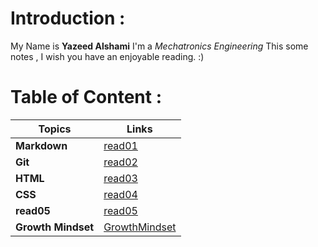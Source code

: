 # Introduction :
My Name is **Yazeed Alshami** I'm a *Mechatronics Engineering* 
This some notes , I wish you have an enjoyable reading. :)
# Table of Content :

| Topics      | Links       |
| ----------- | ----------- |
| **Markdown**  |   [read01](https://yazeedalsahmi.github.io/reading-notes/read01)  |
|  **Git**      |   [read02](https://yazeedalsahmi.github.io/reading-notes/read02)  |
|   **HTML**    |   [read03](https://yazeedalsahmi.github.io/reading-notes/read03)  |
|  **CSS**      |   [read04](https://yazeedalsahmi.github.io/reading-notes/read04)  |
| **read05**   |  [read05](https://yazeedalsahmi.github.io/reading-notes/read04b) |
|**Growth Mindset**| [GrowthMindset](https://yazeedalsahmi.github.io/reading-notes/GrowthMindset)|
